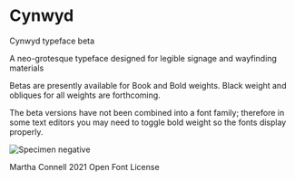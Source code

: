 # Cynwyd
Cynwyd typeface beta

A neo-grotesque typeface designed for legible signage and wayfinding materials

Betas are presently available for Book and Bold weights. Black weight and obliques for all weights are forthcoming.

The beta versions have not been combined into a font family; therefore in some text editors you may need to toggle bold weight so the fonts display properly.

![Specimen negative](https://user-images.githubusercontent.com/93398918/139481347-391fb3a9-9446-44d9-9acd-7471f885e160.png)

Martha Connell 2021 Open Font License
